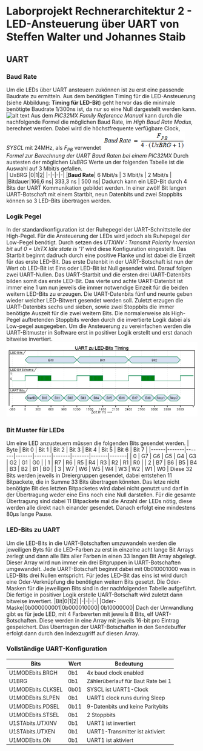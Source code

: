 # Laborprojekt Rechnerarchitektur 2 - LED-Ansteuerung über UART von Steffen Walter und Johannes Staib


<!--


# UART
1 Startbit normal low
9 Datebits 
2 Stopbits normal high
negative Logik
1 Sartbit high
9 Databits
2 Stopbist low

## HW
## Register
UxSTA.UTXINV = 0 -> Ruhezustand = 0


|Register|Bits|Wert|Bedeutung||
|-|-|-|-|-|
|U1MODE|ABAUD|0|Auto-Baud disabled||
||ACTIVE    |-  | UARTx Running Status bit| nicht setzen|
||BRGH      |1  | High Baud Rate Enabled| 4x baud clock enabled|
||CLKSEL    |01 | UARTx Clock Selection bits| The UARTx clock is the SYSCL|
||IREN      |0  | IrDA® Encoder and Decoder Enable bit| IrDA is disabled|
||LPBACK    |0  | UARTx Loopback Mode Select bit| Loopback mode is disabled|
||OVFDIS    |0  | Run During Overflow Condition Mode bit| When an Overflow Error (OERR) condition is detected, the shift register stops accepting new data(Legacy mode)|
||PDSEL     |11 | Parity and Data Selection bits| 9 -bit data, no parity|
||RTSMD     |0  | Mode Selection for UxRTS Pin bit| UxRTS pin is in Flow Control mode|
||RXINV     |0  | Receive Polarity Inversion bit| UxRX Idle state is ‘1’|
||SIDL      |0  | SIDL| Continues operation in Idle mode|
||SLPEN     |1  | UARTx Run During Sleep Enable bit| UARTx clock runs during Sleep|
||STSEL     |1  |  Stop Selection bit| 2 Stop bit|
||ON        |1  | UARTx Enable bit| UARTx is enabled; UARTx pins are controlled by UARTx, as defined by the UEN[1:0] and UTXEN control bits|
||UEN       |00 | UEN| UxTX and UxRX pins are enabled and used; UxCTS and UxRTS/UxBCLK pins are controlled by corresponding bits in the PORTx register|
||WAKE      |0  | Enable Wake-up on Start bit Detect During Sleep Mode bit| Wake-up is disabled|
|U1STA|ADDEN|0  |  Address Character Detect bit (bit 8 of received data = 1)| Address Detect mode is disabled|
||ADDR      |0  | Address Detect mode is disabled||
||FERR      |   | Frame Error Status Bit| ReadOnly |
||MASK      |0  | UARTx Address Match Mask bits| ADDR[x] is not used to detect the address matc|
||OERR      |   | Receive Buffer Overrun Error Status bit| Receive buffer has not overflowed|
||PERR      |   | Parity Error Status Bit| ReadOnly|
||RIDLE     |   | Receiver Idle Bit| ReadOnly|
||TRMT      |   | Transmit Shift Register is Empty Bit | ReadOnly WICHTIG FÜR UNS |
||URXDA     |   | UART Receive Buffer data available bit | ReadOnly|
||URXEN     |0  | UART Receiver Enable Bit| Receiver is disabled|
||URXISEL   |0  | UARTx Receive Interrupt Mode Selection bit | UARTx Receive Interrupt Mode Selection bit Können wir verwenden für schieben über Interrupt |
||UTXBF||UARTx Transmit Buffer Full Status bit | ReadOnly das Brauchen wir um zuwissen das wir schreiben dürfen |
||UTXBRK    |0  | Transmit Break bit| Break transmission is disabled or has completed|
||UTXEN     |1  | UARTx Transmit Enable bit | UARTx transmitter is enabled, UxTX pin is controlled by UARTx (if ON = 1)|
||UTXINV    |1  | UARTx Transmit Polarity Inversion bit| UxTX Idle state is ‘1’|
||UTXISEL   |00 | UARTx TX Interrupt Mode Selection bits| Interrupt is generated and asserted while the transmit buffer contains at least one empty space|

||||||
||||||
||||||

U1TXREG UART1 Regsiter mit 0-7 Bit
TX8 für Bit 8
-->

## UART
### Baud Rate
Um die LEDs über UART ansteuern zukönnen ist zu erst eine passende Baudrate zu ermitteln. Aus dem benötigten Timing für die LED-Ansteuerung (siehe Abbildung: **Timing für LED-Bit**) geht hervor das die minimale benötigte Baudrate 1/300ns ist, da nur so eine Null dargestellt werden kann. 
![alt text](out/UART_Timing_2/Timing_für_LED-Bit.png)
Aus dem *PIC32MX Family Reference Manual* kann durch die nachfolgende Formel die möglichen Baud Rate, im *High Baud Rate Modus*, berechnet werden. Dabei wird die höchstfrequente verfügbare Clock, *SYSCL* mit 24MHz, als *F<sub>PB</sub>* verwendet
![alt text ](Baud_Rate.PNG)
*Formel zur Berechnung der UART Baud Raten bei einem PIC32MX*
Durch austesten der möglichen *UxBRG* Werte un der folgenden Tabelle ist die Auswahl auf 3 Mbit/s gefallen.  
| UxBRG |0|1|2|
|-|-|-|-|
|**Baud Rate**| 6 Mbit/s | 3 Mbit/s | 2 Mbit/s |
|Bitdauer|166,<span style="text-decoration:overline">6</span> ns| 333,<span style="text-decoration:overline">3</span> ns | 500 ns|
Dadurch kann ein LED-Bit durch 4 Bits der UART Kommunikation gebildet werden. In einer zwölf Bit langen UART-Botschaft mit einem Startbit, neun Datenbits und zwei Stoppbits können so 3 LED-Bits übertragen werden.
### Logik Pegel
In der standardkonfiguration ist der Ruhepegel der UART-Schnittstelle der High-Pegel. Für die Ansteuerung der LEDs wird jedoch als Ruhepegel der Low-Pegel benötigt. Durch setzen des *UTXINV : Transmit Polarity Inversion bit* auf *0 =  UxTX Idle state is ‘1’* wird diese Konfiguration eingestellt.
Das Startbit beginnt dadruch durch eine positive Flanke und ist dabei die Einzeit für das erste LED-Bit. Das erste Datenbit in der UART-Botschaft ist nun der Wert ob LED-Bit ist Eins oder  LED-Bit ist Null gesendet wird. Darauf folgen zwei UART-Nullen. Das UART-Startbit und die ersten drei UART-Datenbits bilden somit das erste LED-Bit.
Das vierte und achte UART-Datenbit ist immer eine 1 um nun jeweils die immer notwendige Einzeit für die beiden weitern LED-Bits zu erzeugen. Die UART-Datenbits fünf und neunte geben wieder welcher LED-Bitwert gesendet werden soll. Zuletzt erzugen die UART-Datenbits sechs und sieben, sowie zwei Stoppbits die immer benötigte Auszeit für die zwei weitern Bits. Die normalerweise als High-Pegel auftretenden Stoppbits werden durch die invertierte Logik dabei als Low-pegel ausgegeben.
Um die Ansteuerung zu vereinfachen werden die UART-Bitmuster in Software erst in positiver Logik erstellt und erst danach bitweise invertiert.
![alt text](out/UART_Timing_1/UART_zu_LED_Bits_Timing.png)

### Bit Muster für LEDs
Um eine LED anzusteuern müssen die folgenden Bits gesendet werden.
| Byte | Bit 0 | Bit 1 | Bit 2 | Bit 3 | Bit 4 | Bit 5 | Bit 6 | Bit 7 |
|------|-------|-------|-------|-------|-------|-------|-------|-------|
|  0   |  G7   |   G6  |   G5  |   G4  |   G3  |   G2  |   G1  |   G0  |
|  1   |  R7   |   R6  |   R5  |   R4  |   R3  |   R2  |   R1  |   R0  |
|  2   |  B7   |   B6  |   B5  |   B4  |   B3  |   B2  |   B1  |   B0  |
|  3   |  W7   |   W6  |   W5  |   W4  |   W3  |   W2  |   W1  |   W0  |
Diese 32 Bits werden jeweils in Dreiergruppen gesendet, dabei entstehen 11 Bitpackete, die in Summe 33 Bits übertragen könnten. Das letze nicht benötigte Bit des letzten Bitpacketes wird dabei nicht genutzt und darf in der Übertragung weder eine Eins noch eine Null darstellen. Für die gesamte Übertragung sind dabei 11 Bitpackete mal die Anzahl der LEDs nötig, diese werden alle direkt nach einander gesendet. Danach erfolgt eine mindestens 80µs lange Pause.

### LED-Bits zu UART
Um die LED-Bits in die UART-Botschaften umzuwandeln werden die jeweiligen Byts für die LED-Farben zu erst in einzelne acht lange Bit Arrays zerlegt und dann alle Bits aller Farben in einen 33 langen Bit Array abgelegt. Dieser Array wird nun immer ein drei Bitgruppen in UART-Botschaften umgewandelt. Jede UART-Botschaft beginnt dabei mit 0b010001000 was in LED-Bits drei Nullen entspricht. Für jedes LED-Bit das eins ist wird durch eine Oder-Verknüpfung die benötigten weitern Bits gesetzt. Die Oder-Masken für die jeweiligen Bits sind in der nachfolgenden Tabelle aufgeführt. Die fertige in positiver Logik erstelle UART-Botschaft wird zuletzt dann bitweise invertiert. 
|Bit|0|1|2|
|-|-|-|-|
|Oder-Maske|0b000000001|0b000010000| 0b10000000|
Dach der Umwandlung gibt es für jede LED, mit 4 Farbwerten mit jeweils 8 Bits, elf UART-Botschaften. Diese werden in eine Array mit jeweils 16-bit pro Eintrag gespeichert. Das Übertragen der UART-Botschaften in den Sendebuffer erfolgt dann durch den Indexzugriff auf diesen Array.


### Vollständige UART-Konfiguration
|Bits| Wert|Bedeutung|
|-|-|-|
|U1MODEbits.BRGH    | 0b1  | 4x baud clock enabled|
|U1BRG              | 0b1  | Zählerüberlauf für Baut Rate bei 1 |
|U1MODEbits.CLKSEL  | 0b01 | SYSCL ist UART1-Clock|
|U1MODEbits.SLPEN   | 0b1  | UART1 clock runs during Sleep|
|U1MODEbits.PDSEL   | 0b11 | 9-Datenbits und keine Paritybits |
|U1MODEbits.STSEL   | 0b1  | 2 Stoppbits|
|U1STAbits.UTXINV   | 0b1  | UART1 ist invertiert|
|U1STAbits.UTXEN    | 0b1  | UART1-Transmitter ist aktiviert|
|U1MODEbits.ON      | 0b1  | UART1 ist aktiviert |

